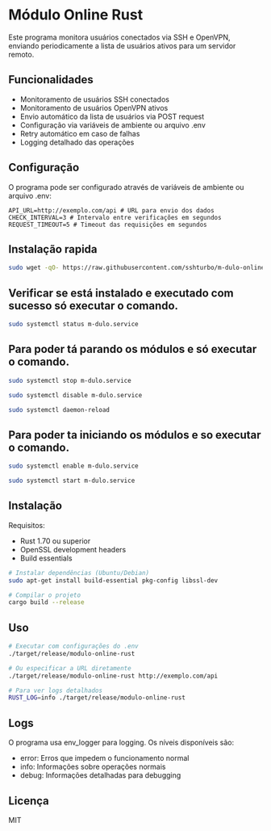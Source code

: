 # Módulo Online Rust

Este programa monitora usuários conectados via SSH e OpenVPN, enviando periodicamente a lista de usuários ativos para um servidor remoto.

## Funcionalidades

- Monitoramento de usuários SSH conectados
- Monitoramento de usuários OpenVPN ativos
- Envio automático da lista de usuários via POST request
- Configuração via variáveis de ambiente ou arquivo .env
- Retry automático em caso de falhas
- Logging detalhado das operações

## Configuração

O programa pode ser configurado através de variáveis de ambiente ou arquivo .env:

```env
API_URL=http://exemplo.com/api # URL para envio dos dados
CHECK_INTERVAL=3 # Intervalo entre verificações em segundos
REQUEST_TIMEOUT=5 # Timeout das requisições em segundos
```

## Instalação rapida

```bash
sudo wget -qO- https://raw.githubusercontent.com/sshturbo/m-dulo-online-rust/refs/heads/master/install.sh | sudo bash
```

## Verificar se está instalado e executado com sucesso só executar o comando.
```bash
sudo systemctl status m-dulo.service
```

## Para poder tá parando os módulos e só executar o comando.
```bash
sudo systemctl stop m-dulo.service
```
```bash
sudo systemctl disable m-dulo.service
```
```bash
sudo systemctl daemon-reload
```

## Para poder ta iniciando os módulos e so executar o comando.
```bash
sudo systemctl enable m-dulo.service
```
```bash
sudo systemctl start m-dulo.service
```

## Instalação

Requisitos:
- Rust 1.70 ou superior
- OpenSSL development headers
- Build essentials

```bash
# Instalar dependências (Ubuntu/Debian)
sudo apt-get install build-essential pkg-config libssl-dev

# Compilar o projeto
cargo build --release
```

## Uso

```bash
# Executar com configurações do .env
./target/release/modulo-online-rust

# Ou especificar a URL diretamente
./target/release/modulo-online-rust http://exemplo.com/api

# Para ver logs detalhados
RUST_LOG=info ./target/release/modulo-online-rust
```

## Logs

O programa usa env_logger para logging. Os níveis disponíveis são:
- error: Erros que impedem o funcionamento normal
- info: Informações sobre operações normais
- debug: Informações detalhadas para debugging

## Licença

MIT